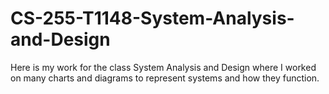 # CS-255-T1148-System-Analysis-and-Design
Here is my work for the class System Analysis and Design where I worked on many charts and diagrams to represent systems and how they function.
